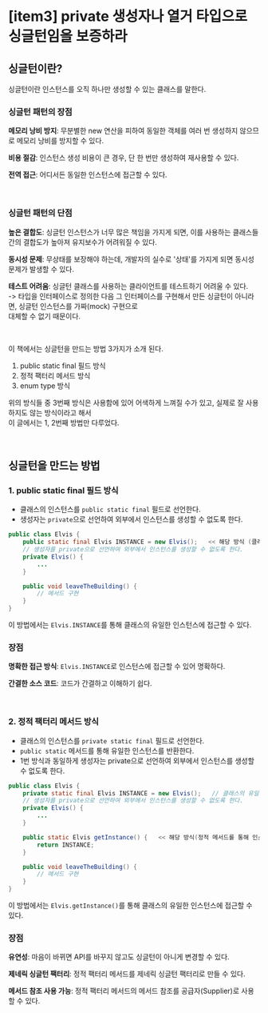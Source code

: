 # [item3] private 생성자나 열거 타입으로 싱글턴임을 보증하라

## 싱글턴이란?

싱글턴이란 인스턴스를 오직 하나만 생성할 수 있는 클래스를 말한다.

### 싱글턴 패턴의 장점
**메모리 낭비 방지**: 무분별한 new 연산을 피하여 동일한 객체를 여러 번 생성하지 않으므로 메모리 낭비를 방지할 수 있다.<br/>

**비용 절감**: 인스턴스 생성 비용이 큰 경우, 단 한 번만 생성하여 재사용할 수 있다.<br/>

**전역 접근**: 어디서든 동일한 인스턴스에 접근할 수 있다.<br/>

<br/>

### 싱글턴 패턴의 단점
**높은 결합도**: 싱글턴 인스턴스가 너무 많은 책임을 가지게 되면, 이를 사용하는 클래스들 간의 결합도가 높아져 유지보수가 어려워질 수 있다.<br/>

**동시성 문제**: 무상태를 보장해야 하는데, 개발자의 실수로 '상태'를 가지게 되면 동시성 문제가 발생할 수 있다.<br/>

**테스트 어려움**: 싱글턴 클래스를 사용하는 클라이언트를 테스트하기 어려울 수 있다.<br/>
-> 타입을 인터페이스로 정의한 다음 그 인터페이스를 구현해서 만든 싱글턴이 아니라면, 싱글턴 인스턴스를 가짜(mock) 구현으로 <br/>대체할 수 없기 때문이다.

<br/>

이 책에서는 싱글턴을 만드는 방법 3가지가 소개 된다. 
1. public static final 필드 방식 
2. 정적 팩터리 메서드 방식
3. enum type 방식

위의 방식들 중 3번째 방식은 사용함에 있어 어색하게 느껴질 수가 있고, 실제로 잘 사용하지도 않는 방식이라고 해서 <br/>
이 글에서는 1, 2번째 방법만 다루었다.

<br/>

## 싱글턴을 만드는 방법

### 1. public static final 필드 방식

- 클래스의 인스턴스를 `public static final` 필드로 선언한다.
- 생성자는 `private`으로 선언하여 외부에서 인스턴스를 생성할 수 없도록 한다.

```java
public class Elvis {
    public static final Elvis INSTANCE = new Elvis();   << 해당 방식 (클래스의 유일한 인스턴스를 생성하여 INSTANCE 필드에 저장)
    // 생성자를 private으로 선언하여 외부에서 인스턴스를 생성할 수 없도록 한다.
    private Elvis() {
        ...
    }

    public void leaveTheBuilding() {
        // 메서드 구현
    }
}
```

이 방법에서는 `Elvis.INSTANCE`를 통해 클래스의 유일한 인스턴스에 접근할 수 있다.

### 장점
**명확한 접근 방식**: `Elvis.INSTANCE`로 인스턴스에 접근할 수 있어 명확하다. <br/>

**간결한 소스 코드**: 코드가 간결하고 이해하기 쉽다. <br/>

<br/>

### 2. 정적 팩터리 메서드 방식
- 클래스의 인스턴스를 `private static final` 필드로 선언한다.
- `public static` 메서드를 통해 유일한 인스턴스를 반환한다.
- 1번 방식과 동일하게 생성자는 private으로 선언하여 외부에서 인스턴스를 생성할 수 없도록 한다.

```java
public class Elvis {
    private static final Elvis INSTANCE = new Elvis();   // 클래스의 유일한 인스턴스를 생성하여 INSTANCE 필드에 저장
    // 생성자를 private으로 선언하여 외부에서 인스턴스를 생성할 수 없도록 한다.
    private Elvis() {
        ...
    }

    public static Elvis getInstance() {   << 해당 방식(정적 메서드를 통해 인스턴스를 반환)
        return INSTANCE;
    }

    public void leaveTheBuilding() {
        // 메서드 구현
    }
}
```

이 방법에서는 `Elvis.getInstance()`를 통해 클래스의 유일한 인스턴스에 접근할 수 있다.

### 장점

**유연성**: 마음이 바뀌면 API를 바꾸지 않고도 싱글턴이 아니게 변경할 수 있다.

**제네릭 싱글턴 팩터리**: 정적 팩터리 메서드를 제네릭 싱글턴 팩터리로 만들 수 있다. <br/>

**메서드 참조 사용 가능**: 정적 팩터리 메서드의 메서드 참조를 공급자(Supplier)로 사용할 수 있다.

